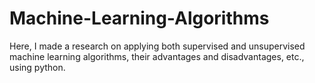 # Machine-Learning-Algorithms

Here, I made a research on applying both supervised and unsupervised machine learning algorithms, their advantages and disadvantages, etc., using python.  
